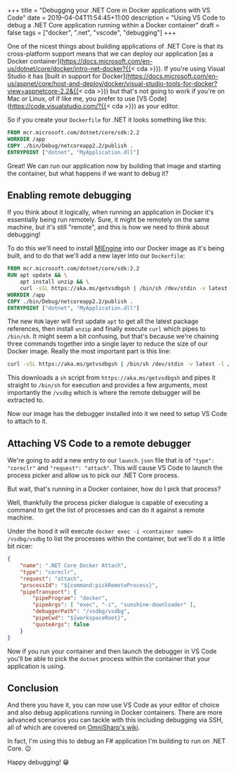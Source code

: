+++
title = "Debugging your .NET Core in Docker applications with VS Code"
date = 2019-04-04T11:54:45+11:00
description = "Using VS Code to debug a .NET Core application running within a Docker container"
draft = false
tags = ["docker", ".net", "vscode", "debugging"]
+++

One of the nicest things about building applications of .NET Core is that its cross-platform support means that we can deploy our application [as a Docker container](https://docs.microsoft.com/en-us/dotnet/core/docker/intro-net-docker?{{< cda >}}). If you're using Visual Studio it has [built in support for Docker](https://docs.microsoft.com/en-us/aspnet/core/host-and-deploy/docker/visual-studio-tools-for-docker?view=aspnetcore-2.2&{{< cda >}}) but that's not going to work if you're on Mac or Linux, of if like me, you prefer to use [VS Code](https://code.visualstudio.com/?{{< cda >}}) as your editor.

So if you create your `Dockerfile` for .NET it looks something like this:

```Dockerfile
FROM mcr.microsoft.com/dotnet/core/sdk:2.2
WORKDIR /app
COPY ./bin/Debug/netcoreapp2.2/publish .
ENTRYPOINT ["dotnet", "MyApplication.dll"]
```

Great! We can run our application now by building that image and starting the container, but what happens if we want to debug it?

## Enabling remote debugging

If you think about it logically, when running an application in Docker it's essentially being run remotely. Sure, it might be remotely on the same machine, but it's still "remote", and this is how we need to think about debugging!

To do this we'll need to install [MIEngine](https://github.com/Microsoft/MIEngine) into our Docker image as it's being built, and to do that we'll add a new layer into our `Dockerfile`:

```Dockerfile
FROM mcr.microsoft.com/dotnet/core/sdk:2.2
RUN apt update && \
    apt install unzip && \
    curl -sSL https://aka.ms/getvsdbgsh | /bin/sh /dev/stdin -v latest -l /vsdbg
WORKDIR /app
COPY ./bin/Debug/netcoreapp2.2/publish .
ENTRYPOINT ["dotnet", "MyApplication.dll"]
```

The new `RUN` layer will first update `apt` to get all the latest package references, then install `unzip` and finally execute `curl` which pipes to `/bin/sh`. It might seem a bit confusing, but that's because we're chaining three commands together into a single layer to reduce the size of our Docker image. Really the most important part is this line:

```sh
curl -sSL https://aka.ms/getvsdbgsh | /bin/sh /dev/stdin -v latest -l /vsdbg
```

This downloads a `sh` script from `https://aka.ms/getvsdbgsh` and pipes it straight to `/bin/sh` for execution and provides a few arguments, most importantly the `/vsdbg` which is where the remote debugger will be extracted to.

Now our image has the debugger installed into it we need to setup VS Code to attach to it.

## Attaching VS Code to a remote debugger

We're going to add a new entry to our `launch.json` file that is of `"type": "coreclr"` and `"request": "attach"`. This will cause VS Code to launch the process picker and allow us to pick our .NET Core process.

But wait, that's running in a Docker container, how do I pick that process?

Well, thankfully the process picker dialogue is capable of executing a command to get the list of processes and can do it against a remote machine.

Under the hood it will execute `docker exec -i <container name> /vsdbg/vsdbg` to list the processes within the container, but we'll do it a little bit nicer:

```json
{
    "name": ".NET Core Docker Attach",
    "type": "coreclr",
    "request": "attach",
    "processId": "${command:pickRemoteProcess}",
    "pipeTransport": {
        "pipeProgram": "docker",
        "pipeArgs": [ "exec", "-i", "sunshine-downloader" ],
        "debuggerPath": "/vsdbg/vsdbg",
        "pipeCwd": "${workspaceRoot}",
        "quoteArgs": false
    }
}
```

Now if you run your container and then launch the debugger in VS Code you'll be able to pick the `dotnet` process within the container that your application is using.

## Conclusion

And there you have it, you can now use VS Code as your editor of choice and also debug applications running in Docker containers. There are more advanced scenarios you can tackle with this including debugging via SSH, all of which are covered on [OmniSharp's wiki](https://github.com/OmniSharp/omnisharp-vscode/wiki/Attaching-to-remote-processes).

In fact, I'm using this to debug an F# application I'm building to run on .NET Core. 😉

Happy debugging! 😁